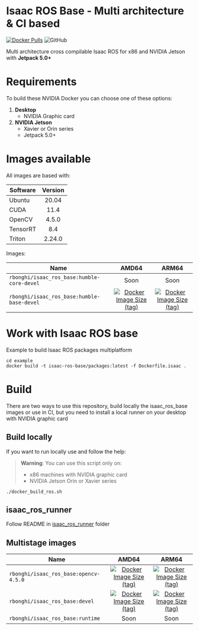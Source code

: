 # Isaac ROS Base - Multi architecture & CI based

[![Docker Pulls](https://img.shields.io/docker/pulls/rbonghi/isaac-ros-base)](https://hub.docker.com/r/rbonghi/isaac-ros-base) ![GitHub](https://img.shields.io/github/license/rbonghi/isaac_ros_base)

Multi architecture cross compilable Isaac ROS for x86 and NVIDIA Jetson with **Jetpack 5.0+**

# Requirements

To build these NVIDIA Docker you can choose one of these options:

1. **Desktop**
   * NVIDIA Graphic card
2. **NVIDIA Jetson**
   * Xavier or Orin series
   * Jetpack 5.0+

# Images available

All images are based with:

| Software | Version |
|----------|:-------:|
| Ubuntu   | 20.04   |
| CUDA     | 11.4    |
| OpenCV   | 4.5.0   |
| TensorRT | 8.4     |
| Triton   | 2.24.0  |

Images:

| Name                                  | AMD64 | ARM64 |
|---------------------------------------|:-----:|:-----:|
| `rbonghi/isaac_ros_base:humble-core-devel`       | Soon   | Soon   |
| `rbonghi/isaac_ros_base:humble-base-devel` | [![Docker Image Size (tag)](https://img.shields.io/docker/image-size/rbonghi/isaac-ros-base/humble-devel?arch=amd64)](https://hub.docker.com/r/rbonghi/isaac-ros-base) | [![Docker Image Size (tag)](https://img.shields.io/docker/image-size/rbonghi/isaac-ros-base/humble-devel?arch=arm64)](https://hub.docker.com/r/rbonghi/isaac-ros-base) |

# Work with Isaac ROS base
Example to build Isaac ROS packages multiplatform

```
cd example
docker build -t isaac-ros-base/packages:latest -f Dockerfile.isaac .
```

# Build

There are two ways to use this repository, build locally the isaac_ros_base images or use in CI, but you need to install a local runner on your desktop with NVIDIA graphic card

## Build locally

If you want to run locally use and follow the help:

> **Warning**: 
> You can use this script only on:
>  * x86 machines with NVIDIA graphic card
>  * NVIDIA Jetson Orin or Xavier series

```
./docker_build_ros.sh
```

## isaac_ros_runner

Follow README in [isaac_ros_runner](isaac_ros_runner) folder

## Multistage images

| Name                                  | AMD64 | ARM64 |
|---------------------------------------|:-----:|:-----:|
| `rbonghi/isaac_ros_base:opencv-4.5.0`        | [![Docker Image Size (tag)](https://img.shields.io/docker/image-size/rbonghi/isaac-ros-base/opencv-4.5.0?arch=amd64)](https://hub.docker.com/r/rbonghi/isaac-ros-base) | [![Docker Image Size (tag)](https://img.shields.io/docker/image-size/rbonghi/isaac-ros-base/opencv-4.5.0?arch=arm64)](https://hub.docker.com/r/rbonghi/isaac-ros-base) |
| `rbonghi/isaac_ros_base:devel`        | [![Docker Image Size (tag)](https://img.shields.io/docker/image-size/rbonghi/isaac-ros-base/devel?arch=amd64)](https://hub.docker.com/r/rbonghi/isaac-ros-base) | [![Docker Image Size (tag)](https://img.shields.io/docker/image-size/rbonghi/isaac-ros-base/devel?arch=arm64)](https://hub.docker.com/r/rbonghi/isaac-ros-base) |
| `rbonghi/isaac_ros_base:runtime`      | Soon   | Soon   |